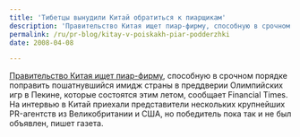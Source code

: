 ```yaml
---
title: 'Тибетцы вынудили Китай обратиться к пиарщикам'
description: 'Правительство Китая ищет пиар-фирму, способную в срочном порядке поправить пошатнувшийся имидж страны в преддверии Олимпийских игр в Пекине, которые состоятся этим летом, сообщает Financial Times.'
permalink: /ru/pr-blog/kitay-v-poiskakh-piar-podderzhki
date: 2008-04-08

---
```

<p><a href="https://www.prweekus.com/China-searching-for-PR-firm-to-fix-image/article/108730/" rel="nofollow">Правительство Китая ищет пиар-фирму</a>, способную в срочном порядке поправить пошатнувшийся имидж страны в преддверии Олимпийских игр в Пекине, которые состоятся этим летом, сообщает Financial Times. На интервью в Китай приехали представители нескольких крупнейших PR-агентств из Великобритании и США, но победитель пока так и не был объявлен, пишет газета.</p>

